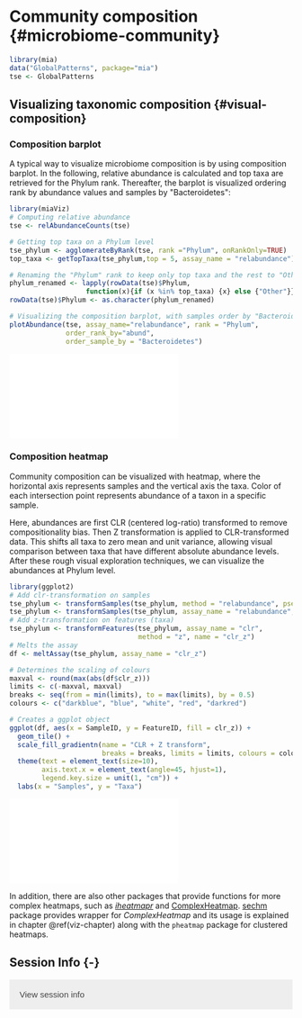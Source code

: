 # Community composition {#microbiome-community}

<script>
document.addEventListener("click", function (event) {
    if (event.target.classList.contains("rebook-collapse")) {
        event.target.classList.toggle("active");
        var content = event.target.nextElementSibling;
        if (content.style.display === "block") {
            content.style.display = "none";
        } else {
            content.style.display = "block";
        }
    }
})
</script>

<style>
.rebook-collapse {
  background-color: #eee;
  color: #444;
  cursor: pointer;
  padding: 18px;
  width: 100%;
  border: none;
  text-align: left;
  outline: none;
  font-size: 15px;
}

.rebook-content {
  padding: 0 18px;
  display: none;
  overflow: hidden;
  background-color: #f1f1f1;
}
</style>


```r
library(mia)
data("GlobalPatterns", package="mia")
tse <- GlobalPatterns
```

## Visualizing taxonomic composition {#visual-composition}

### Composition barplot

A typical way to visualize microbiome composition is by using
composition barplot. In the following, relative abundance is
calculated and top taxa are retrieved for the Phylum rank. Thereafter,
the barplot is visualized ordering rank by abundance values and
samples by "Bacteroidetes":


```r
library(miaViz)
# Computing relative abundance
tse <- relAbundanceCounts(tse)

# Getting top taxa on a Phylum level
tse_phylum <- agglomerateByRank(tse, rank ="Phylum", onRankOnly=TRUE)
top_taxa <- getTopTaxa(tse_phylum,top = 5, assay_name = "relabundance")

# Renaming the "Phylum" rank to keep only top taxa and the rest to "Other"
phylum_renamed <- lapply(rowData(tse)$Phylum,
                   function(x){if (x %in% top_taxa) {x} else {"Other"}})
rowData(tse)$Phylum <- as.character(phylum_renamed)

# Visualizing the composition barplot, with samples order by "Bacteroidetes"
plotAbundance(tse, assay_name="relabundance", rank = "Phylum",
              order_rank_by="abund", 
              order_sample_by = "Bacteroidetes")
```

![](21_microbiome_community_files/figure-latex/unnamed-chunk-1-1.pdf)<!-- --> 

### Composition heatmap 

Community composition can be visualized with heatmap, where the
horizontal axis represents samples and the vertical axis the
taxa. Color of each intersection point represents abundance of a taxon
in a specific sample.

Here,  abundances are  first CLR  (centered log-ratio)  transformed to
remove  compositionality bias. Then  Z  transformation  is applied  to
CLR-transformed  data. This  shifts all  taxa  to zero  mean and  unit
variance, allowing visual comparison  between taxa that have different
absolute  abundance  levels.  After  these  rough  visual  exploration
techniques, we can visualize the abundances at Phylum level.


```r
library(ggplot2)
# Add clr-transformation on samples
tse_phylum <- transformSamples(tse_phylum, method = "relabundance", pseudocount = 1)
tse_phylum <- transformSamples(tse_phylum, assay_name = "relabundance", method = "clr")
# Add z-transformation on features (taxa)
tse_phylum <- transformFeatures(tse_phylum, assay_name = "clr", 
                                method = "z", name = "clr_z")
# Melts the assay
df <- meltAssay(tse_phylum, assay_name = "clr_z")

# Determines the scaling of colours
maxval <- round(max(abs(df$clr_z)))
limits <- c(-maxval, maxval)
breaks <- seq(from = min(limits), to = max(limits), by = 0.5)
colours <- c("darkblue", "blue", "white", "red", "darkred")

# Creates a ggplot object
ggplot(df, aes(x = SampleID, y = FeatureID, fill = clr_z)) +
  geom_tile() +
  scale_fill_gradientn(name = "CLR + Z transform", 
                       breaks = breaks, limits = limits, colours = colours) + 
  theme(text = element_text(size=10),
        axis.text.x = element_text(angle=45, hjust=1),
        legend.key.size = unit(1, "cm")) +
  labs(x = "Samples", y = "Taxa")
```

![](21_microbiome_community_files/figure-latex/heatmap-1.pdf)<!-- --> 

In addition, there are also other packages that provide functions for more complex heatmaps,
such as [_iheatmapr_](https://docs.ropensci.org/iheatmapr/articles/full_vignettes/iheatmapr.html)
and [ComplexHeatmap](https://academic.oup.com/bioinformatics/article/32/18/2847/1743594?login=true).
[sechm](http://www.bioconductor.org/packages/release/bioc/vignettes/sechm/inst/doc/sechm.html)
package provides wrapper for _ComplexHeatmap_ and its usage is explained in chapter \@ref(viz-chapter)
along with the `pheatmap` package for clustered heatmaps.

## Session Info {-}

<button class="rebook-collapse">View session info</button>
<div class="rebook-content">
```
R version 4.2.1 (2022-06-23)
Platform: x86_64-pc-linux-gnu (64-bit)
Running under: Ubuntu 20.04.4 LTS

Matrix products: default
BLAS:   /usr/lib/x86_64-linux-gnu/openblas-pthread/libblas.so.3
LAPACK: /usr/lib/x86_64-linux-gnu/openblas-pthread/liblapack.so.3

locale:
 [1] LC_CTYPE=en_US.UTF-8       LC_NUMERIC=C              
 [3] LC_TIME=en_US.UTF-8        LC_COLLATE=en_US.UTF-8    
 [5] LC_MONETARY=en_US.UTF-8    LC_MESSAGES=en_US.UTF-8   
 [7] LC_PAPER=en_US.UTF-8       LC_NAME=C                 
 [9] LC_ADDRESS=C               LC_TELEPHONE=C            
[11] LC_MEASUREMENT=en_US.UTF-8 LC_IDENTIFICATION=C       

attached base packages:
[1] stats4    stats     graphics  grDevices utils     datasets  methods  
[8] base     

other attached packages:
 [1] miaViz_1.5.1                   ggraph_2.0.6                  
 [3] ggplot2_3.3.6                  mia_1.5.16                    
 [5] MultiAssayExperiment_1.22.0    TreeSummarizedExperiment_2.1.4
 [7] Biostrings_2.64.1              XVector_0.36.0                
 [9] SingleCellExperiment_1.18.1    SummarizedExperiment_1.26.1   
[11] Biobase_2.56.0                 GenomicRanges_1.48.0          
[13] GenomeInfoDb_1.32.4            IRanges_2.30.1                
[15] S4Vectors_0.34.0               BiocGenerics_0.42.0           
[17] MatrixGenerics_1.8.1           matrixStats_0.62.0-9003       
[19] BiocStyle_2.24.0               rebook_1.6.0                  

loaded via a namespace (and not attached):
  [1] ggtree_3.4.4                ggnewscale_0.4.7           
  [3] ggbeeswarm_0.6.0            colorspace_2.0-3           
  [5] ellipsis_0.3.2              scuttle_1.6.3              
  [7] BiocNeighbors_1.14.0        aplot_0.1.7                
  [9] farver_2.1.1                graphlayouts_0.8.2         
 [11] ggrepel_0.9.1               bit64_4.0.5                
 [13] fansi_1.0.3                 decontam_1.16.0            
 [15] codetools_0.2-18            splines_4.2.1              
 [17] sparseMatrixStats_1.8.0     cachem_1.0.6               
 [19] knitr_1.40                  scater_1.24.0              
 [21] polyclip_1.10-0             jsonlite_1.8.2             
 [23] cluster_2.1.4               graph_1.74.0               
 [25] ggforce_0.4.0               BiocManager_1.30.18        
 [27] compiler_4.2.1              assertthat_0.2.1           
 [29] Matrix_1.5-1                fastmap_1.1.0              
 [31] lazyeval_0.2.2              cli_3.4.1                  
 [33] tweenr_2.0.2                BiocSingular_1.12.0        
 [35] htmltools_0.5.3             tools_4.2.1                
 [37] igraph_1.3.5                rsvd_1.0.5                 
 [39] gtable_0.3.1                glue_1.6.2                 
 [41] GenomeInfoDbData_1.2.8      reshape2_1.4.4             
 [43] dplyr_1.0.10                Rcpp_1.0.9                 
 [45] vctrs_0.4.2                 ape_5.6-2                  
 [47] nlme_3.1-159                DECIPHER_2.24.0            
 [49] DelayedMatrixStats_1.18.1   xfun_0.33                  
 [51] stringr_1.4.1               beachmat_2.12.0            
 [53] lifecycle_1.0.2             irlba_2.3.5.1              
 [55] XML_3.99-0.11               zlibbioc_1.42.0            
 [57] MASS_7.3-58.1               scales_1.2.1               
 [59] tidygraph_1.2.2             parallel_4.2.1             
 [61] yaml_2.3.5                  memoise_2.0.1              
 [63] gridExtra_2.3               ggfun_0.0.7                
 [65] yulab.utils_0.0.5           stringi_1.7.8              
 [67] RSQLite_2.2.17              highr_0.9                  
 [69] ScaledMatrix_1.4.1          tidytree_0.4.1             
 [71] permute_0.9-7               filelock_1.0.2             
 [73] BiocParallel_1.30.3         rlang_1.0.6                
 [75] pkgconfig_2.0.3             bitops_1.0-7               
 [77] evaluate_0.16               lattice_0.20-45            
 [79] purrr_0.3.4                 labeling_0.4.2             
 [81] patchwork_1.1.2             treeio_1.20.2              
 [83] CodeDepends_0.6.5           bit_4.0.4                  
 [85] tidyselect_1.1.2            plyr_1.8.7                 
 [87] magrittr_2.0.3              bookdown_0.29              
 [89] R6_2.5.1                    generics_0.1.3             
 [91] DelayedArray_0.22.0         DBI_1.1.3                  
 [93] withr_2.5.0                 pillar_1.8.1               
 [95] mgcv_1.8-40                 RCurl_1.98-1.9             
 [97] tibble_3.1.8                dir.expiry_1.4.0           
 [99] crayon_1.5.2                utf8_1.2.2                 
[101] rmarkdown_2.16              viridis_0.6.2              
[103] grid_4.2.1                  blob_1.2.3                 
[105] vegan_2.6-2                 digest_0.6.29              
[107] tidyr_1.2.1                 gridGraphics_0.5-1         
[109] munsell_0.5.0               DirichletMultinomial_1.38.0
[111] ggplotify_0.1.0             beeswarm_0.4.0             
[113] viridisLite_0.4.1           vipor_0.4.5                
```
</div>

